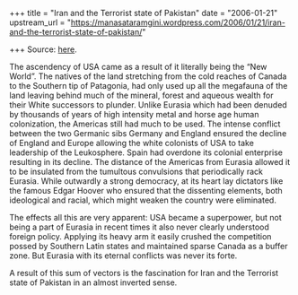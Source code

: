 +++
title = "Iran and the Terrorist state of Pakistan"
date = "2006-01-21"
upstream_url = "https://manasataramgini.wordpress.com/2006/01/21/iran-and-the-terrorist-state-of-pakistan/"

+++
Source: [here](https://manasataramgini.wordpress.com/2006/01/21/iran-and-the-terrorist-state-of-pakistan/).

The ascendency of USA came as a result of it literally being the “New
World”. The natives of the land stretching from the cold reaches of
Canada to the Southern tip of Patagonia, had only used up all the
megafauna of the land leaving behind much of the mineral, forest and
aqueous wealth for their White successors to plunder. Unlike Eurasia
which had been denuded by thousands of years of high intensity metal and
horse age human colonization, the Americas still had much to be used.
The intense conflict between the two Germanic sibs Germany and England
ensured the decline of England and Europe allowing the white colonists
of USA to take leadership of the Leukosphere. Spain had overdone its
colonial enterprise resulting in its decline. The distance of the
Americas from Eurasia allowed it to be insulated from the tumultous
convulsions that periodically rack Eurasia. While outwardly a strong
democracy, at its heart lay dictators like the famous Edgar Hoover who
ensured that the dissenting elements, both ideological and racial, which
might weaken the country were eliminated.

The effects all this are very apparent: USA became a superpower, but not
being a part of Eurasia in recent times it also never clearly understood
foreign policy. Applying its heavy arm it easily crushed the competition
possed by Southern Latin states and maintained sparse Canada as a buffer
zone. But Eurasia with its eternal conflicts was never its forte.

A result of this sum of vectors is the fascination for Iran and the
Terrorist state of Pakistan in an almost inverted sense.

